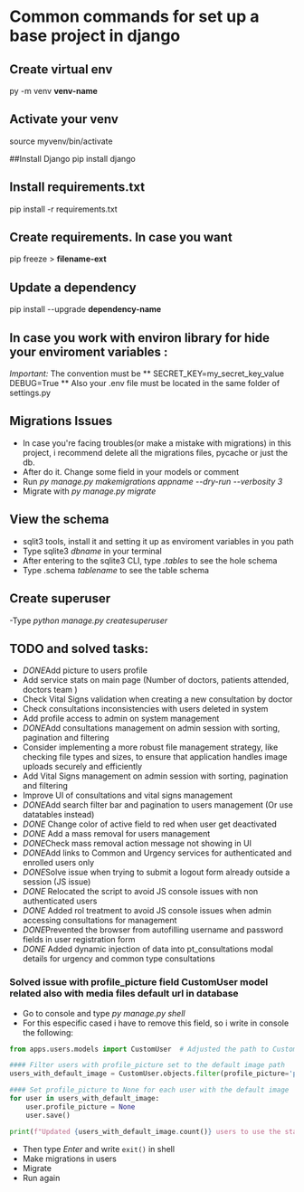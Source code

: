 # Common commands for  set up a base project in django

## Create virtual env

py -m venv **venv-name**

## Activate your venv
source myvenv/bin/activate

##Install Django
pip install django

## Install requirements.txt

pip install -r requirements.txt

## Create requirements. In case you want

pip freeze > **filename-ext**

## Update a dependency

pip install --upgrade **dependency-name**

## In case you work with environ library for hide your enviroment variables :

*Important:* The convention must be 
**
SECRET_KEY=my_secret_key_value
DEBUG=True
**
Also your .env file must be located in the same folder of settings.py

## Migrations Issues

- In case you're facing troubles(or make a mistake with migrations) in this 
project, i recommend delete all the migrations files, pycache or just the db.
- After do it. Change some field in your models or comment
- Run *py manage.py makemigrations appname --dry-run --verbosity 3*
- Migrate with *py manage.py migrate*


## View the schema

-  sqlit3 tools, install it and setting it up as enviroment variables in you path
- Type sqlite3 *dbname* in your terminal
- After entering to the sqlite3 CLI, type *.tables* to see the hole schema
- Type .schema *tablename* to see the table schema

## Create superuser

-Type *python manage.py createsuperuser*

## TODO and solved tasks:
- *DONE*Add picture to users profile
- Add service stats on main page (Number of doctors, patients attended, doctors team ) 
- Check Vital Signs validation when creating a new consultation by doctor
- Check consultations inconsistencies with users deleted in system
- Add profile access to admin on system management
- *DONE*Add consultations management on admin session with sorting, pagination and filtering
- Consider implementing a more robust file management strategy, like checking file types and sizes, to ensure that application handles image uploads securely and efficiently
- Add Vital Signs management on admin session with sorting, pagination and filtering
- Improve UI of consultations and vital signs management 
- *DONE*Add search filter bar and pagination to users management (Or use datatables instead)
- *DONE* Change color of active field to red when user get deactivated 
- *DONE* Add a mass removal for users management
- *DONE*Check mass removal action message not showing in UI
- *DONE*Add links to Common and Urgency services for authenticated and enrolled users only
- *DONE*Solve issue when trying to submit a logout form already outside a session (JS issue)
- *DONE* Relocated the script to avoid JS console issues with non authenticated users
- *DONE* Added rol treatment to  avoid JS console issues when admin accessing consultations for management
- *DONE*Prevented the browser from autofilling username and password fields in user registration form
- *DONE* Added dynamic injection of data into pt_consultations modal details for urgency and common type consultations

### Solved issue with profile_picture field CustomUser model related also with media files default url in database

- Go to console and type *py manage.py shell*
- For this especific cased i have to remove this field, so i write in console the following:

```python
from apps.users.models import CustomUser  # Adjusted the path to CustomUser model 

#### Filter users with profile_picture set to the default image path
users_with_default_image = CustomUser.objects.filter(profile_picture='profile_pics/default_profile_picture2.png')

#### Set profile_picture to None for each user with the default image
for user in users_with_default_image:
    user.profile_picture = None
    user.save()

print(f"Updated {users_with_default_image.count()} users to use the static default profile picture.")
```
- Then type *Enter* and write `exit()` in shell
- Make migrations in users 
- Migrate
- Run again
    
    